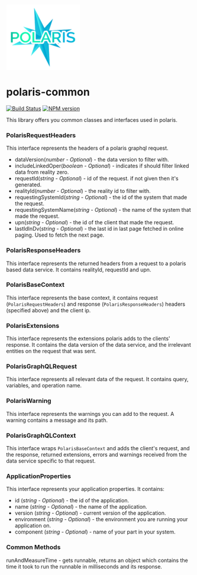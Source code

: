 ![Small Logo](static/img/polaris-logo.png)

# polaris-common

[![Build Status](https://travis-ci.com/Enigmatis/polaris-united.svg?branch=master)](https://travis-ci.com/Enigmatis/polaris-common)
[![NPM version](https://img.shields.io/npm/v/@enigmatis/polaris-common.svg?style=flat-square)](https://www.npmjs.com/package/@enigmatis/polaris-common)

This library offers you common classes and interfaces used in polaris.

### PolarisRequestHeaders

This interface represents the headers of a polaris graphql request.

-   dataVersion(_number - Optional_) - the data version to filter with.
-   includeLinkedOper(_boolean - Optional_) - indicates if should filter linked data from reality zero.
-   requestId(_string - Optional_) - id of the request. if not given then it's generated.
-   realityId(_number - Optional_) - the reality id to filter with.
-   requestingSystemId(_string - Optional_) - the id of the system that made the request.
-   requestingSystemName(_string - Optional_) - the name of the system that made the request.
-   upn(_string - Optional_) - the id of the client that made the request.
-   lastIdInDv(_string - Optional_) - the last id in last page fetched in online paging. Used to fetch the next page.

### PolarisResponseHeaders

This interface represents the returned headers from a request to a polaris based data service.
It contains realityId, requestId and upn.

### PolarisBaseContext

This interface represents the base context, it contains request (``PolarisRequestHeaders``) and response (``PolarisResponseHeaders``) headers (specified above) and the client ip.

### PolarisExtensions

This interface represents the extensions polaris adds to the clients' response.
It contains the data version of the data service, and the irrelevant entities on the request that was sent.

### PolarisGraphQLRequest

This interface represents all relevant data of the request. It contains query, variables, and operation name.

### PolarisWarning

This interface represents the warnings you can add to the request. A warning contains a message and its path.

### PolarisGraphQLContext

This interface wraps `PolarisBaseContext` and adds the client's request, and the response, returned extensions, errors and warnings received from the data service specific to that request.

### ApplicationProperties

This interface represents your application properties. It contains:

-   id (_string - Optional_) - the id of the application.
-   name (_string - Optional_) - the name of the application.
-   version (_string - Optional_) - current version of the application.
-   environment (_string - Optional_) - the environment you are running your application on.
-   component (_string - Optional_) - name of your part in your system.

### Common Methods

runAndMeasureTime - gets runnable, returns an object which contains the time it took to run the runnable in milliseconds and its response.
